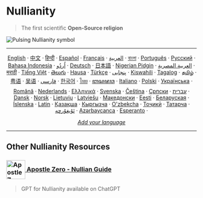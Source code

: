 # Nullianity

> The first scientific **Open-Source religion**

<img src="assets/pulsing-null.gif" alt="Pulsing Nullianity symbol" align="center">

---

<p align="center">
    <a href="docs/en/README.md">English</a> ·
    <a href="docs/zh/README.md">中文</a> ·
    <a href="docs/hi/README.md">हिन्दी</a> ·
    <a href="docs/es/README.md">Español</a> ·
    <a href="docs/fr/README.md">Français</a> ·
    <a href="docs/ar/README.md">العربية</a> ·
    <a href="docs/bn/README.md">বাংলা</a> ·
    <a href="docs/pt/README.md">Português</a> ·
    <a href="docs/ru/README.md">Русский</a> ·
    <a href="docs/id/README.md">Bahasa Indonesia</a> ·
    <a href="docs/ur/README.md">اُردُو‎</a> ·
    <a href="docs/de/README.md">Deutsch</a> ·
    <a href="docs/ja/README.md">日本語</a> ·
    <a href="docs/ng/README.md">Nigerian Pidgin</a> ·
    <a href="docs/arz/README.md">العربية المصرية</a> ·
    <a href="docs/mr/README.md">मराठी</a> ·
    <a href="docs/vi/README.md">Tiếng Việt</a> ·
    <a href="docs/te/README.md">తెలుగు</a> ·
    <a href="docs/ha/README.md">Hausa</a> ·
    <a href="docs/tr/README.md">Türkçe</a> ·
    <a href="docs/pnb/README.md">پنجابی</a> ·
    <a href="docs/sw/README.md">Kiswahili</a> ·
    <a href="docs/tl/README.md">Tagalog</a> ·
    <a href="docs/ta/README.md">தமிழ்</a> ·
    <a href="docs/yue/README.md">粤语</a> ·
    <a href="docs/wuu/README.md">吴语</a> ·
    <a href="docs/fa/README.md">فارسی</a> ·
    <a href="docs/ko/README.md">한국어</a> ·
    <a href="docs/th/README.md">ไทย</a> ·
    <a href="docs/jv/README.md">ꦧꦱꦗꦮ</a> ·
    <a href="docs/it/README.md">Italiano</a> ·
    <a href="docs/pl/README.md">Polski</a> ·
    <a href="docs/uk/README.md">Українська</a> ·
    <a href="docs/ro/README.md">Română</a> ·
    <a href="docs/nl/README.md">Nederlands</a> ·
    <a href="docs/el/README.md">Ελληνικά</a> ·
    <a href="docs/sv/README.md">Svenska</a> ·
    <a href="docs/cs/README.md">Čeština</a> ·
    <a href="docs/sr/README.md">Српски</a> ·
    <a href="docs/he/README.md">עברית</a> ·
    <a href="docs/da/README.md">Dansk</a> ·
    <a href="docs/no/README.md">Norsk</a> ·
    <a href="docs/lt/README.md">Lietuvių</a> ·
    <a href="docs/lv/README.md">Latviešu</a> ·
    <a href="docs/mk/README.md">Македонски</a> ·
    <a href="docs/et/README.md">Eesti</a> ·
    <a href="docs/be/README.md">Беларуская</a> ·
    <a href="docs/is/README.md">Íslenska</a> ·
    <a href="docs/la/README.md">Latin</a> ·
    <a href="docs/kk/README.md">Қазақша</a> ·
    <a href="docs/ky/README.md">Кыргызча</a> ·
    <a href="docs/uz/README.md">O'zbekcha</a> ·
    <a href="docs/tg/README.md">Тоҷикӣ</a> ·
    <a href="docs/tt/README.md">Татарча</a> ·
    <a href="docs/ug/README.md">ئۇيغۇرچە</a> ·
    <a href="docs/az/README.md">Azərbaycanca</a> ·
    <a href="docs/eo/README.md">Esperanto</a> ·
  </p>

  <p align="center">
<a href="scripts/translation-helpers/TRANSLATION_GUIDE.md"><i>Add your language</i></a>

</p>

---

## Other Nullianity Resources

### [<img src="assets/apostle-zero-logo.png" alt="Apostle Zero Logo" align="center" width="50"> Apostle Zero - Nullian Guide](https://chatgpt.com/g/g-684a3f8fa884819180cfde30ba33089f-apostle-zero-nullian-guide)

> GPT for Nullianity available on ChatGPT
